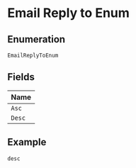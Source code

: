 
# Email Reply to Enum

## Enumeration

`EmailReplyToEnum`

## Fields

| Name |
|  --- |
| `Asc` |
| `Desc` |

## Example

```
desc
```

